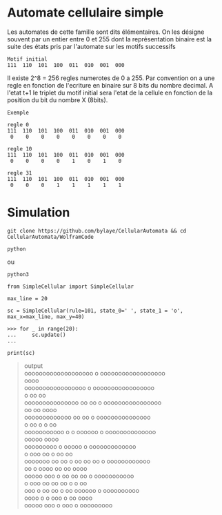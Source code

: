 # Automate cellulaire simple

Les automates de cette famille sont dits élémentaires. On les désigne souvent par un entier entre 0 et 255 dont la représentation binaire est la suite des états pris par l'automate sur les motifs successifs 

```
Motif initial
111  110  101  100  011  010  001  000
```

Il existe 2^8 = 256 regles numerotes de 0 a 255.
Par convention on a une regle en fonction de l'ecriture en binaire sur 8 bits du nombre decimal. A l'etat t+1 le triplet du motif initial sera l'etat de la cellule en fonction de la position du bit du nombre X (8bits).

```
Exemple

regle 0 
111  110  101  100  011  010  001  000
 0    0    0    0    0    0    0    0

regle 10
111  110  101  100  011  010  001  000
 0    0    0    0    1    0    1    0

regle 31
111  110  101  100  011  010  001  000
 0    0    0    1    1    1    1    1
```

# Simulation
```
git clone https://github.com/bylaye/CellularAutomata && cd CellularAutomata/WolframCode
```

```
python
```
ou
```
python3
```
```
from SimpleCellular import SimpleCellular
```
```
max_line = 20
```
```
sc = SimpleCellular(rule=101, state_0=' ', state_1 = 'o', max_x=max_line, max_y=40)
```
```
>>> for _ in range(20):
...     sc.update()
... 
```
```
print(sc)
```

>output\
ooooooooooooooooooo o oooooooooooooooooo\
                  oooo                  \
ooooooooooooooooo    o ooooooooooooooooo\
                o oo oo                 \
ooooooooooooooo oo oo o oooooooooooooooo\
              oo oo oooo                \
ooooooooooooo  oo oo   o ooooooooooooooo\
            o   oo o o oo               \
ooooooooooo o o  oooooo o oooooooooooooo\
          ooooo       oooo              \
ooooooooo     o ooooo    o ooooooooooooo\
        o ooo oo    o oo oo             \
ooooooo oo  oo o oo oo oo o oooooooooooo\
      oo o   oooo oo oo oooo            \
ooooo  ooo o    oo oo oo   o ooooooooooo\
    o    ooo oo  oo oo o o oo           \
ooo o oo   oo o   oo oooooo o oooooooooo\
  oooo o o  ooo o  oo     oooo          \
     ooooo    ooo   o ooo    o ooooooooo


